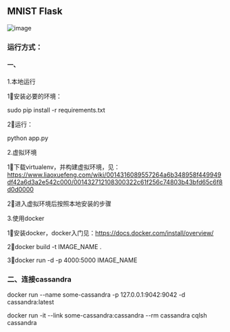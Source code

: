 ## MNIST Flask
![image](https://github.com/johnli-zr/mnist-flask/blob/master/Screen%20Shot%202018-12-02%20at%2015.59.09.png)
### 运行方式：
#### 一、
 1.本地运行
 
 1⃣️安装必要的环境：
 
 sudo pip install -r requirements.txt
 
 2⃣️运行：
 
 python app.py
 
 2.虚拟环境

1⃣️下载virtualenv，并构建虚拟环境，见：https://www.liaoxuefeng.com/wiki/0014316089557264a6b348958f449949df42a6d3a2e542c000/001432712108300322c61f256c74803b43bfd65c6f8d0d0000

2⃣️进入虚拟环境后按照本地安装的步骤

3.使用docker

1⃣️安装docker，docker入门见：https://docs.docker.com/install/overview/

2⃣️docker build -t IMAGE_NAME .

3⃣️docker run -d -p 4000:5000 IMAGE_NAME

### 二、连接cassandra

docker run --name some-cassandra -p 127.0.0.1:9042:9042 -d cassandra:latest

docker run -it --link some-cassandra:cassandra --rm cassandra cqlsh cassandra


